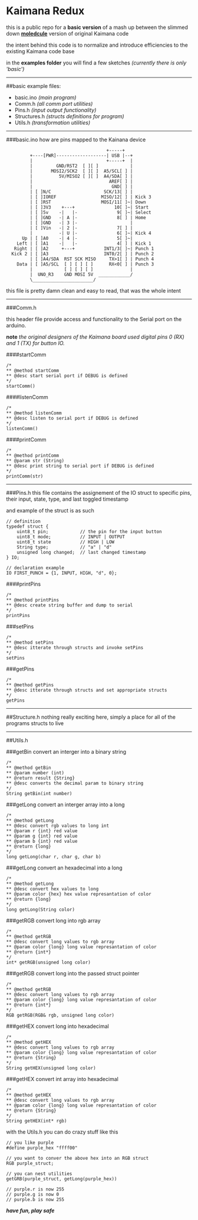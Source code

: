 # Kaimana Redux

this is a public repo for a **basic version** of a mash up between the slimmed down **[moledcule](http://moledcule.club)** version of original Kaimana code

the intent behind this code is to normalize and introduce efficiencies to the existing Kaimana code base

in the **examples folder** you will find a few sketches *(currently there is only 'basic')*

-----

##basic example
files:
* basic.ino *(main program)*
* Comm.h *(all comm port utilities)*
* Pins.h *(input output functionality)*
* Structures.h *(structs definitions for program)*
* Utils.h *(transformation utilities)*

-----

###basic.ino
how are pins mapped to the Kainana device
```
                                      +-----+
         +----[PWR]-------------------| USB |--+
         |                            +-----+  |
         |         GND/RST2  [ ][ ]            |
         |       MOSI2/SCK2  [ ][ ]  A5/SCL[ ] |
         |          5V/MISO2 [ ][ ]  A4/SDA[ ] |
         |                             AREF[ ] |
         |                              GND[ ] |
         | [ ]N/C                    SCK/13[ ] |
         | [ ]IOREF                 MISO/12[ ] | Kick 3
         | [ ]RST                   MOSI/11[ ]~| Down
         | [ ]3V3    +---+               10[ ]~| Start
         | [ ]5v    -|   |-               9[ ]~| Select
         | [ ]GND   -| A |-               8[ ] | Home
         | [ ]GND   -| 3 |-                    |
         | [ ]Vin   -| 2 |-               7[ ] |
         |          -| U |-               6[ ]~| Kick 4
      Up | [ ]A0    -| 4 |-               5[ ]~|
    Left | [ ]A1    -|   |-               4[ ] | Kick 1
   Right | [ ]A2     +---+           INT1/3[ ]~| Punch 1
  Kick 2 | [ ]A3                     INT0/2[ ] | Punch 2
         | [ ]A4/SDA  RST SCK MISO     TX>1[ ] | Punch 4
    Data | [ ]A5/SCL  [ ] [ ] [ ]      RX<0[ ] | Punch 3
         |            [ ] [ ] [ ]              |
         |  UNO_R3    GND MOSI 5V  ____________/
         \_______________________/

```
this file is pretty damn clean and easy to read, that was the whole intent

-----

###Comm.h

this header file provide access and functionality to the Serial port on the arduino.

**note** *the original designers of the Kaimana board used digital pins 0 (RX) and 1 (TX) for button IO.*


####startComm
```
/*
** @method startComm
** @desc start serial port if DEBUG is defined
*/
startComm()
```

####listenComm
```
/*
** @method listenComm
** @desc listen to serial port if DEBUG is defined
*/
listenComm()
```

####printComm
```
/*
** @method printComm
** @param str (String)
** @desc print string to serial port if DEBUG is defined
*/
printComm(str)
```
-----

###Pins.h
this file contains the assignement of the IO struct to specific pins, their input, state, type, and last toggled timestamp

and example of the struct is as such

```
// definition
typedef struct {
	uint8_t pin;			// the pin for the input button
	uint8_t mode;			// INPUT | OUTPUT
	uint8_t state			// HIGH | LOW 
	String type;			// "a" | "d"
	unsigned long changed;	// last changed timestamp
} IO;	

// declaration example
IO FIRST_PUNCH = {1, INPUT, HIGH, "d", 0};
```

####printPins
```
/*
** @method printPins
** @desc create string buffer and dump to serial
*/
printPins
```

###setPins
```
/*
** @method setPins
** @desc itterate through structs and invoke setPins
*/
setPins
```

###getPins
```
/*
** @method getPins
** @desc itterate through structs and set appropriate structs
*/
getPins
```

-----

##Structure.h
nothing really exciting here, simply a place for all of the programs structs to live

-----
##Utils.h

###getBin
convert an interger into a binary string
```
/*
** @method getBin
** @param number (int)
** @return result {String} 
** @desc converts the decimal param to binary string
*/
String getBin(int number)
```

###getLong
convert an interger array into a long
```
/*
** @method getLong
** @desc convert rgb values to long int
** @param r {int} red value
** @param g {int} red value
** @param b {int} red value
** @return {long}
*/
long getLong(char r, char g, char b)
```

###getLong
convert an hexadecimal into a long
```
/*
** @method getLong
** @desc convert hex values to long
** @param color {hex} hex value represantation of color
** @return {long}
*/
long getLong(String color)
```

###getRGB
convert long into rgb array
```
/*
** @method getRGB
** @desc convert long values to rgb array
** @param color {long} long value represantation of color
** @return {int*}
*/
int* getRGB(unsigned long color)
```

###getRGB
convert long into the passed struct pointer
```
/*
** @method getRGB
** @desc convert long values to rgb array
** @param color {long} long value represantation of color
** @return {int*}
*/
RGB getRGB(RGB& rgb, unsigned long color)
```

###getHEX
convert long into hexadecimal
```
/*
** @method getHEX
** @desc convert long values to rgb array
** @param color {long} long value represantation of color
** @return {String}
*/
String getHEX(unsigned long color)
```

###getHEX
convert int array into hexadecimal
```
/*
** @method getHEX
** @desc convert long values to rgb array
** @param color {long} long value represantation of color
** @return {String}
*/
String getHEX(int* rgb)
```

with the Utils.h you can do crazy stuff like this

```
// you like purple
#define purple_hex "ffff00"

// you want to conver the above hex into an RGB struct
RGB purple_struct;

// you can nest utilities
getGRB(purple_struct, getLong(purple_hex))

// purple.r is now 255
// purple.g is now 0
// purple.b is now 255

```

***have fun, play safe***
